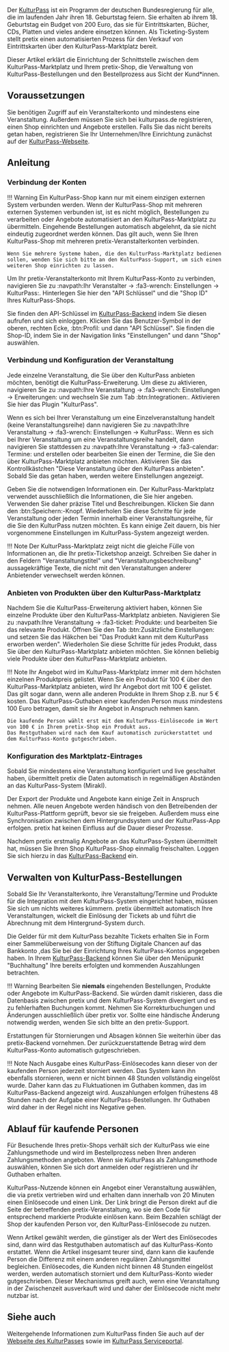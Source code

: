 Der [KulturPass](https://www.kulturpass.de/) ist ein Programm der deutschen Bundesregierung für alle, die im laufenden Jahr ihren 18. Geburtstag feiern. 
Sie erhalten ab ihrem 18. Geburtstag ein Budget von 200 Euro, das sie für Eintrittskarten, Bücher, CDs, Platten und vieles andere einsetzen können. 
Als Ticketing-System stellt pretix einen automatisierten Prozess für den Verkauf von Eintrittskarten über den KulturPass-Marktplatz bereit. 

Dieser Artikel erklärt die Einrichtung der Schnittstelle zwischen dem KulturPass-Marktplatz und Ihrem pretix-Shop, die Verwaltung von KulturPass-Bestellungen und den Bestellprozess aus Sicht der Kund*innen. 

## Voraussetzungen

Sie benötigen Zugriff auf ein Veranstalterkonto und mindestens eine Veranstaltung. 
Außerdem müssen Sie sich bei kulturpass.de registrieren, einen Shop einrichten und Angebote erstellen. 
Falls Sie das nicht bereits getan haben, registrieren Sie Ihr Unternehmen/Ihre Einrichtung zunächst auf der [KulturPass-Webseite](https://storefront.prod.kulturpass.de/seller-registration). 

## Anleitung

### Verbindung der Konten

!!! Warning 
    Ein KulturPass-Shop kann nur mit einem einzigen externen System verbunden werden. 
    Wenn der KulturPass-Shop mit mehreren externen Systemen verbunden ist, ist es nicht möglich, Bestellungen zu verarbeiten oder Angebote automatisiert an den KulturPass-Marktplatz zu übermitteln. 
    Eingehende Bestellungen automatisch abgelehnt, da sie nicht eindeutig zugeordnet werden können. 
    Das gilt auch, wenn Sie Ihren KulturPass-Shop mit mehreren pretix-Veranstalterkonten verbinden. 

    Wenn Sie mehrere Systeme haben, die den KulturPass-Marktplatz bedienen sollen, wenden Sie sich bitte an den KulturPass-Support, um sich einen weiteren Shop einrichten zu lassen.

Um Ihr pretix-Veranstalterkonto mit Ihrem KulturPass-Konto zu verbinden, navigieren Sie zu :navpath:Ihr Veranstalter → :fa3-wrench: Einstellungen → KulturPass:. 
Hinterlegen Sie hier den "API Schlüssel" und die "Shop ID" Ihres KulturPass-Shops. 

Sie finden den API-Schlüssel im [KulturPass-Backend](https://kulturpass-de.mirakl.net/) indem Sie diesen aufrufen und sich einloggen. 
Klicken Sie das Benutzer-Symbol in der oberen, rechten Ecke, :btn:Profil: und dann "API Schlüssel".
Sie finden die Shop-ID, indem Sie in der Navigation links "Einstellungen" und dann "Shop" auswählen.

### Verbindung und Konfiguration der Veranstaltung 

Jede einzelne Veranstaltung, die Sie über den KulturPass anbieten möchten, benötigt die KulturPass-Erweiterung. 
Um diese zu aktivieren, navigieren Sie zu :navpath:Ihre Veranstaltung → :fa3-wrench: Einstellungen → Erweiterungen: und wechseln Sie zum Tab :btn:Integrationen:. 
Aktivieren Sie hier das Plugin "KulturPass". 

Wenn es sich bei Ihrer Veranstaltung um eine Einzelveranstaltung handelt (keine Veranstaltungsreihe) dann navigieren Sie zu :navpath:Ihre Veranstaltung → :fa3-wrench: Einstellungen → KulturPass:. 
Wenn es sich bei Ihrer Veranstaltung um eine Veranstaltungsreihe handelt, dann navigieren Sie stattdessen zu :navpath:Ihre Veranstaltung → :fa3-calendar: Termine: und erstellen oder bearbeiten Sie einen der Termine, die Sie den über KulturPass-Marktplatz anbieten möchten. 
Aktivieren Sie das Kontrollkästchen "Diese Veranstaltung über den KulturPass anbieten". 
Sobald Sie das getan haben, werden weitere Einstellungen angezeigt. 

Geben Sie die notwendigen Informationen ein. 
Der KulturPass-Marktplatz verwendet ausschließlich die Informationen, die Sie hier angeben. 
Verwenden Sie daher präzise Titel und Beschreibungen. 
Klicken Sie dann den :btn:Speichern:-Knopf. 
Wiederholen Sie diese Schritte für jede Veranstaltung oder jeden Termin innerhalb einer Veranstaltungsreihe, für die Sie den KulturPass nutzen möchten. 
Es kann einige Zeit dauern, bis hier vorgenommene Einstellungen im KulturPass-System angezeigt werden. 

!!! Note 
    Der KulturPass-Marktplatz zeigt nicht die gleiche Fülle von Informationen an, die Ihr pretix-Ticketshop anzeigt. 
    Schreiben Sie daher in den Feldern "Veranstaltungstitel" und "Veranstaltungsbeschreibung" aussagekräftige Texte, die nicht mit den Veranstaltungen anderer Anbietender verwechselt werden können. 

### Anbieten von Produkten über den KulturPass-Marktplatz 

Nachdem Sie die KulturPass-Erweiterung aktiviert haben, können Sie einzelne Produkte über den KulturPass-Marktplatz anbieten. 
Navigieren Sie zu :navpath:Ihre Veranstaltung → :fa3-ticket: Produkte: und bearbeiten Sie das relevante Produkt. 
Öffnen Sie den Tab :btn:Zusätzliche Einstellungen: und setzen Sie das Häkchen bei "Das Produkt kann mit dem KulturPass erworben werden".
Wiederholen Sie diese Schritte für jedes Produkt, dass Sie über den KulturPass-Marktplatz anbieten möchten. 
Sie können beliebig viele Produkte über den KulturPass-Marktplatz anbieten. 

!!! Note 
    Ihr Angebot wird im KulturPass-Marktplatz immer mit dem höchsten einzelnen Produktpreis gelistet. 
    Wenn Sie ein Produkt für 100 € über den KulturPass-Marktplatz anbieten, wird Ihr Angebot dort mit 100 € gelistet. 
    Das gilt sogar dann, wenn alle anderen Produkte in Ihrem Shop z.B. nur 5 € kosten. 
    Das KulturPass-Guthaben einer kaufenden Person muss mindestens 100 Euro betragen, damit sie Ihr Angebot in Anspruch nehmen kann. 

    Die kaufende Person wählt erst mit dem KulturPass-Einlösecode im Wert von 100 € in Ihrem pretix-Shop ein Produkt aus. 
    Das Restguthaben wird nach dem Kauf automatisch zurückerstattet und dem KulturPass-Konto gutgeschrieben.

### Konfiguration des Marktplatz-Eintrages

Sobald Sie mindestens eine Veranstaltung konfiguriert und live geschaltet haben, übermittelt pretix die Daten automatisch in regelmäßigen Abständen an das KulturPass-System (Mirakl). 

Der Export der Produkte und Angebote kann einige Zeit in Anspruch nehmen. 
Alle neuen Angebote werden händisch von den Betreibenden der KulturPass-Plattform geprüft, bevor sie sie freigeben. 
Außerdem muss eine Synchronisation zwischen dem Hintergrundsystem und der KulturPass-App erfolgen. 
pretix hat keinen Einfluss auf die Dauer dieser Prozesse. 

Nachdem pretix erstmalig Angebote an das KulturPass-System übermittelt hat, müssen Sie Ihren Shop KulturPass-Shop einmalig freischalten. 
Loggen Sie sich hierzu in das [KulturPass-Backend](https://kulturpass-de.mirakl.net/) ein. 


## Verwalten von KulturPass-Bestellungen

Sobald Sie Ihr Veranstalterkonto, ihre Veranstaltung/Termine und Produkte für die Integration mit dem KulturPass-System eingerichtet haben, müssen Sie sich um nichts weiteres kümmern. 
pretix übermittelt automatisch Ihre Veranstaltungen, wickelt die Einlösung der Tickets ab und führt die Abrechnung mit dem Hintergrund-System durch.

Die Gelder für mit dem KulturPass bezahlte Tickets erhalten Sie in Form einer Sammelüberweisung von der Stiftung Digitale Chancen auf das Bankkonto ,das Sie bei der Einrichtung Ihres KulturPass-Kontos angegeben haben. 
In Ihrem [KulturPass-Backend](https://kulturpass-de.mirakl.net/) können Sie über den Menüpunkt "Buchhaltung" Ihre bereits erfolgten und kommenden Auszahlungen betrachten.

!!! Warning
    Bearbeiten Sie **niemals** eingehenden Bestellungen, Produkte oder Angebote im KulturPass-Backend. 
    Sie würden damit riskieren, dass die Datenbasis zwischen pretix und dem KulturPass-System divergiert und es zu fehlerhaften Buchungen kommt. 
    Nehmen Sie Korrekturbuchungen und Änderungen ausschließlich über pretix vor. 
    Sollte eine händische Änderung notwendig werden, wenden Sie sich bitte an den pretix-Support. 

Erstattungen für Stornierungen und Absagen können Sie weiterhin über das pretix-Backend vornehmen. 
Der zurückzuerstattende Betrag wird dem KulturPass-Konto automatisch gutgeschrieben.

!!! Note 
    Nach Ausgabe eines KulturPass-Einlösecodes kann dieser von der kaufenden Person jederzeit storniert werden. 
    Das System kann ihn ebenfalls stornieren, wenn er nicht binnen 48 Stunden vollständig eingelöst wurde. 
    Daher kann das zu Fluktuationen im Guthaben kommen, das im KulturPass-Backend angezeigt wird. 
    Auszahlungen erfolgen frühestens 48 Stunden nach der Aufgabe einer KulturPass-Bestellungen. 
    Ihr Guthaben wird daher in der Regel nicht ins Negative gehen.

## Ablauf für kaufende Personen

Für Besuchende Ihres pretix-Shops verhält sich der KulturPass wie eine Zahlungsmethode und wird im Bestellprozess neben Ihren anderen Zahlungsmethoden angeboten.
Wenn sie KulturPass als Zahlungsmethode auswählen, können Sie sich dort anmelden oder registrieren und ihr Guthaben erhalten. 

KulturPass-Nutzende können ein Angebot einer Veranstaltung auswählen, die via pretix vertrieben wird und erhalten dann innerhalb von 20 Minuten einen Einlösecode und einen Link. 
Der Link bringt die Person direkt auf die Seite der betreffenden pretix-Veranstaltung, wo sie den Code für entsprechend markierte Produkte einlösen kann. 
Beim Bezahlen schlägt der Shop der kaufenden Person vor, den KulturPass-Einlösecode zu nutzen. 

Wenn Artikel gewählt werden, die günstiger als der Wert des Einlösecodes sind, dann wird das Restguthaben automatisch auf das KulturPass-Konto erstattet.
Wenn die Artikel insgesamt teurer sind, dann kann die kaufende Person die Differenz mit einem anderen regulären Zahlungsmittel begleichen. 
Einlösecodes, die Kunden nicht binnen 48 Stunden eingelöst werden, werden automatisch storniert und dem KulturPass-Konto wieder gutgeschrieben. 
Dieser Mechanismus greift auch, wenn eine Veranstaltung in der Zwischenzeit ausverkauft wird und daher der Einlösecode nicht mehr nutzbar ist.

## Siehe auch

Weitergehende Informationen zum KulturPass finden Sie auch auf der [Webseite des KulturPasses](https://www.kulturpass.de/) sowie im [KulturPass Serviceportal](https://service.kulturpass.de/help/).
